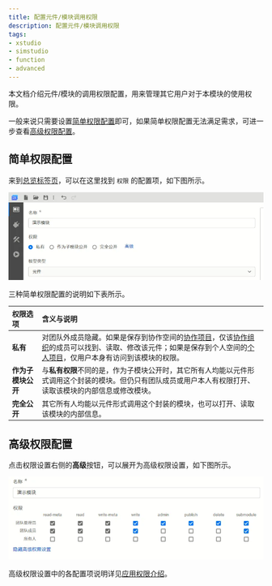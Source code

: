 ```yaml
---
title: 配置元件/模块调用权限
description: 配置元件/模块调用权限
tags:
- xstudio
- simstudio
- function
- advanced
---
```


本文档介绍元件/模块的调用权限配置，用来管理其它用户对于本模块的使用权限。

一般来说只需要设置[简单权限配置](#简单权限配置)即可，如果简单权限配置无法满足需求，可进一步查看[高级权限配置](#高级权限配置)。

## 简单权限配置

来到[总览标签页](../../../40-workbench/20-function-zone/10-summary-tab/index.md)，可以在这里找到 ```权限``` 的配置项，如下图所示。

![简单权限配置](image.png)

三种简单权限配置的说明如下表所示。

| **权限选项** | **含义与说明** |
| :--- | :--- |
| **私有** | 对团队外成员隐藏。如果是保存到协作空间的[协作项目](../../../30-cloud-space/index.md#项目管理)，仅该[协作组织](../../../../../50-user-center/40-general-account-settings/40-organization-management/index.md)的成员可以找到、读取、修改该元件；如果是保存到个人空间的[个人项目](../../../30-cloud-space/index.md#项目管理)，仅用户本身有访问到该模块的权限。 | 
| **作为子模块公开** | 与**私有权限**不同的是，作为子模块公开时，其它所有人均能以元件形式调用这个封装的模块。但仍只有团队成员或用户本人有权限打开、读取该模块的内部信息或修改模块。 | 
| **完全公开** | 其它所有人均能以元件形式调用这个封装的模块，也可以打开、读取该模块的内部信息。 | 

## 高级权限配置

点击权限设置右侧的**高级**按钮，可以展开为高级权限设置，如下图所示。

![高级权限设置](image-1.png)

高级权限设置中的各配置项说明详见[应用权限介绍](../../../../../50-user-center/30-cloudpss-apps/70-permission/index.md)。